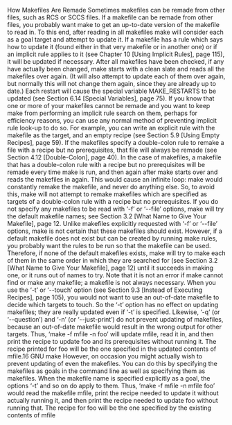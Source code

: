 How Makefiles Are Remade
Sometimes makefiles can be remade from other files, such as RCS or SCCS files. If a makefile
can be remade from other files, you probably want make to get an up-to-date version of the
makefile to read in.
To this end, after reading in all makefiles make will consider each as a goal target and
attempt to update it. If a makefile has a rule which says how to update it (found either
in that very makefile or in another one) or if an implicit rule applies to it (see Chapter 10
[Using Implicit Rules], page 115), it will be updated if necessary. After all makefiles have
been checked, if any have actually been changed, make starts with a clean slate and reads
all the makefiles over again. (It will also attempt to update each of them over again, but
normally this will not change them again, since they are already up to date.) Each restart
will cause the special variable MAKE_RESTARTS to be updated (see Section 6.14 [Special
Variables], page 75).
If you know that one or more of your makefiles cannot be remade and you want to keep
make from performing an implicit rule search on them, perhaps for efficiency reasons, you
can use any normal method of preventing implicit rule look-up to do so. For example,
you can write an explicit rule with the makefile as the target, and an empty recipe (see
Section 5.9 [Using Empty Recipes], page 59).
If the makefiles specify a double-colon rule to remake a file with a recipe but no prerequisites, that file will always be remade (see Section 4.12 [Double-Colon], page 40). In the
case of makefiles, a makefile that has a double-colon rule with a recipe but no prerequisites
will be remade every time make is run, and then again after make starts over and reads
the makefiles in again. This would cause an infinite loop: make would constantly remake
the makefile, and never do anything else. So, to avoid this, make will not attempt to remake makefiles which are specified as targets of a double-colon rule with a recipe but no
prerequisites.
If you do not specify any makefiles to be read with ‘-f’ or ‘--file’ options, make will try
the default makefile names; see Section 3.2 [What Name to Give Your Makefile], page 12.
Unlike makefiles explicitly requested with ‘-f’ or ‘--file’ options, make is not certain that
these makefiles should exist. However, if a default makefile does not exist but can be created
by running make rules, you probably want the rules to be run so that the makefile can be
used.
Therefore, if none of the default makefiles exists, make will try to make each of them in
the same order in which they are searched for (see Section 3.2 [What Name to Give Your
Makefile], page 12) until it succeeds in making one, or it runs out of names to try. Note
that it is not an error if make cannot find or make any makefile; a makefile is not always
necessary.
When you use the ‘-t’ or ‘--touch’ option (see Section 9.3 [Instead of Executing Recipes],
page 105), you would not want to use an out-of-date makefile to decide which targets to
touch. So the ‘-t’ option has no effect on updating makefiles; they are really updated even
if ‘-t’ is specified. Likewise, ‘-q’ (or ‘--question’) and ‘-n’ (or ‘--just-print’) do not
prevent updating of makefiles, because an out-of-date makefile would result in the wrong
output for other targets. Thus, ‘make -f mfile -n foo’ will update mfile, read it in, and
then print the recipe to update foo and its prerequisites without running it. The recipe
printed for foo will be the one specified in the updated contents of mfile.16 GNU make
However, on occasion you might actually wish to prevent updating of even the makefiles.
You can do this by specifying the makefiles as goals in the command line as well as specifying
them as makefiles. When the makefile name is specified explicitly as a goal, the options ‘-t’
and so on do apply to them.
Thus, ‘make -f mfile -n mfile foo’ would read the makefile mfile, print the recipe
needed to update it without actually running it, and then print the recipe needed to update
foo without running that. The recipe for foo will be the one specified by the existing
contents of mfile

